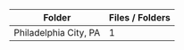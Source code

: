 | Folder                |   Files / Folders |
|-----------------------|-------------------|
| Philadelphia City, PA |                 1 |